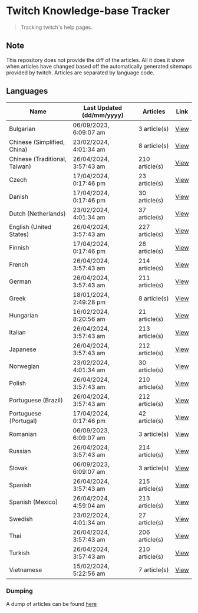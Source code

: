 # Twitch Knowledge-base Tracker
> Tracking twitch's help pages. 

## Note
This repository does not provide the diff of the articles. All it does it show when articles have changed based
off the automatically generated sitemaps provided by twitch. Articles are separated by language code.

## Languages

| Name                          | Last Updated (dd/mm/yyyy) | Articles       | Link                   |
|-------------------------------|---------------------------|----------------|------------------------|
| Bulgarian                     | 06/09/2023, 6:09:07 am    | 3 article(s)   | [View](docs/bg.md)     |
| Chinese (Simplified, China)   | 23/02/2024, 4:01:34 am    | 8 article(s)   | [View](docs/zh_CN.md)  |
| Chinese (Traditional, Taiwan) | 26/04/2024, 3:57:43 am    | 210 article(s) | [View](docs/zh_TW.md)  |
| Czech                         | 17/04/2024, 0:17:46 pm    | 23 article(s)  | [View](docs/cs.md)     |
| Danish                        | 17/04/2024, 0:17:46 pm    | 30 article(s)  | [View](docs/da.md)     |
| Dutch (Netherlands)           | 23/02/2024, 4:01:34 am    | 37 article(s)  | [View](docs/nl_NL.md)  |
| English (United States)       | 26/04/2024, 3:57:43 am    | 227 article(s) | [View](docs/en_US.md)  |
| Finnish                       | 17/04/2024, 0:17:46 pm    | 28 article(s)  | [View](docs/fi.md)     |
| French                        | 26/04/2024, 3:57:43 am    | 214 article(s) | [View](docs/fr.md)     |
| German                        | 26/04/2024, 3:57:43 am    | 211 article(s) | [View](docs/de.md)     |
| Greek                         | 18/01/2024, 2:49:28 pm    | 8 article(s)   | [View](docs/el.md)     |
| Hungarian                     | 16/02/2024, 8:20:56 am    | 21 article(s)  | [View](docs/hu.md)     |
| Italian                       | 26/04/2024, 3:57:43 am    | 213 article(s) | [View](docs/it.md)     |
| Japanese                      | 26/04/2024, 3:57:43 am    | 212 article(s) | [View](docs/ja.md)     |
| Norwegian                     | 23/02/2024, 4:01:34 am    | 30 article(s)  | [View](docs/no.md)     |
| Polish                        | 26/04/2024, 3:57:43 am    | 210 article(s) | [View](docs/pl.md)     |
| Portuguese (Brazil)           | 26/04/2024, 3:57:43 am    | 212 article(s) | [View](docs/pt_BR.md)  |
| Portuguese (Portugal)         | 17/04/2024, 0:17:46 pm    | 42 article(s)  | [View](docs/pt_PT.md)  |
| Romanian                      | 06/09/2023, 6:09:07 am    | 3 article(s)   | [View](docs/ro.md)     |
| Russian                       | 26/04/2024, 3:57:43 am    | 214 article(s) | [View](docs/ru.md)     |
| Slovak                        | 06/09/2023, 6:09:07 am    | 3 article(s)   | [View](docs/sk.md)     |
| Spanish                       | 26/04/2024, 3:57:43 am    | 215 article(s) | [View](docs/es.md)     |
| Spanish (Mexico)              | 26/04/2024, 4:59:04 am    | 213 article(s) | [View](docs/es_MX.md)  |
| Swedish                       | 23/02/2024, 4:01:34 am    | 27 article(s)  | [View](docs/sv.md)     |
| Thai                          | 26/04/2024, 3:57:43 am    | 206 article(s) | [View](docs/th.md)     |
| Turkish                       | 26/04/2024, 3:57:43 am    | 210 article(s) | [View](docs/tr.md)     |
| Vietnamese                    | 15/02/2024, 5:22:56 am    | 7 article(s)   | [View](docs/vi.md)     |

### Dumping
A dump of articles can be found [here](docs/RAW.md)